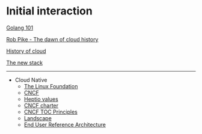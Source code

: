 # Initial interaction

[Golang 101](https://github.com/gosharplite/golang-101/blob/master/README.md)

[Rob Pike - The dawn of cloud history](https://github.com/gosharplite/cloud-writing/blob/master/rob-pike.md)

[History of cloud](https://github.com/gosharplite/history-of-cloud/blob/master/README.md)

[The new stack](https://github.com/gosharplite/the-new-stack/blob/master/README.md)

<hr>

- Cloud Native
  - [The Linux Foundation](https://www.linuxfoundation.org/)
  - [CNCF](https://www.cncf.io/)
  - [Heptio values](https://blog.heptio.com/our-values-8d897f016342)
  - [CNCF charter](https://www.cncf.io/about/charter/)
  - [CNCF TOC Principles](https://github.com/cncf/toc/blob/master/PRINCIPLES.md)
  - [Landscape](https://github.com/cncf/landscape)
  - [End User Reference Architecture](https://docs.google.com/presentation/d/1uMw2wkK0ubmc3khxqIuxK_rLK_wN89tNCnK7gDmTGR8/edit#slide=id.g15843037bc_2_6)
  
  
